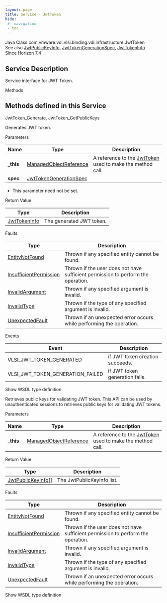 ```yaml
---
layout: page
title: Service - JwtToken
hide:
 #- navigation
 - toc
---
```


  
 
  



Java Class
    com.vmware.vdi.vlsi.binding.vdi.infrastructure.JwtToken  
See also
     [JwtPublicKeyInfo](vdi.infrastructure.JwtToken.JwtPublicKeyInfo.md), [JwtTokenGenerationSpec](vdi.infrastructure.JwtToken.JwtTokenGenerationSpec.md), [JwtTokenInfo](vdi.infrastructure.JwtToken.JwtTokenInfo.md)  
Since 
    Horizon 7.4

  


## Service Description

Service interface for JWT Token. 

Methods

Methods defined in this Service   
---  
JwtToken_Generate, JwtToken_GetPublicKeys  
  



Generates JWT token. 

Parameters 

Name| Type| Description  
---|---|---  
**_this**| [ManagedObjectReference](vmodl.ManagedObjectReference.md)|  A reference to the [JwtToken](vdi.infrastructure.JwtToken.md) used to make the method call.   
**spec**| [JwtTokenGenerationSpec](vdi.infrastructure.JwtToken.JwtTokenGenerationSpec.md)|    


  * This parameter need not be set.

  
  


Return Value 

Type |  Description   
---|---  
[JwtTokenInfo](vdi.infrastructure.JwtToken.JwtTokenInfo.md)| The generated JWT token.  
  


Faults 

Type |  Description   
---|---  
[EntityNotFound](vdi.fault.EntityNotFound.md)| Thrown if any specified entity cannot be found.  
[InsufficientPermission](vdi.fault.InsufficientPermission.md)| Thrown if the user does not have sufficient permission to perform the operation.  
[InvalidArgument](vdi.fault.InvalidArgument.md)| Thrown if any specified argument is invalid.  
[InvalidType](vdi.fault.InvalidType.md)| Thrown if the type of any specified argument is invalid.  
[UnexpectedFault](vdi.fault.UnexpectedFault.md)| Thrown if an unexpected error occurs while performing the operation.  
  


Events 

Event |  Description   
---|---  
VLSI_JWT_TOKEN_GENERATED|  if JWT token creation succeeds.   
VLSI_JWT_TOKEN_GENERATION_FAILED|  if JWT token generation fails.   
  
Show WSDL type definition

  
  
  



Retrieves public keys for validating JWT token. This API can be used by unauthenticated sessions to retrieves public keys for validating JWT tokens. 

Parameters 

Name| Type| Description  
---|---|---  
**_this**| [ManagedObjectReference](vmodl.ManagedObjectReference.md)|  A reference to the [JwtToken](vdi.infrastructure.JwtToken.md) used to make the method call.   
  


Return Value 

Type |  Description   
---|---  
[JwtPublicKeyInfo[]](vdi.infrastructure.JwtToken.JwtPublicKeyInfo.md)| The JwtPublicKeyInfo list.  
  


Faults 

Type |  Description   
---|---  
[EntityNotFound](vdi.fault.EntityNotFound.md)| Thrown if any specified entity cannot be found.  
[InsufficientPermission](vdi.fault.InsufficientPermission.md)| Thrown if the user does not have sufficient permission to perform the operation.  
[InvalidArgument](vdi.fault.InvalidArgument.md)| Thrown if any specified argument is invalid.  
[InvalidType](vdi.fault.InvalidType.md)| Thrown if the type of any specified argument is invalid.  
[UnexpectedFault](vdi.fault.UnexpectedFault.md)| Thrown if an unexpected error occurs while performing the operation.  
  
Show WSDL type definition

  
  
  
  
  
  
  

